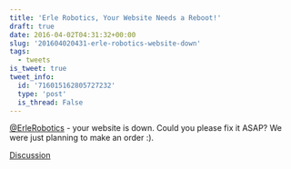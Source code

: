 ```yaml
---
title: 'Erle Robotics, Your Website Needs a Reboot!'
draft: true
date: 2016-04-02T04:31:32+00:00
slug: '201604020431-erle-robotics-website-down'
tags:
  - tweets
is_tweet: true
tweet_info:
  id: '716015162805727232'
  type: 'post'
  is_thread: False
---
```




[@ErleRobotics](https://x.com/ErleRobotics) - your website is down. Could you please fix it ASAP? We were just planning to make an order :).

[Discussion](https://x.com/sytelus/status/716015162805727232)
